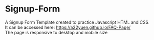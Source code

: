 # Signup-Form
A Signup Form Template created to practice Javascript HTML and CSS.  
It can be accessed here: https://a22yuen.github.io/FAQ-Page/  
The page is responsive to desktop and mobile size
